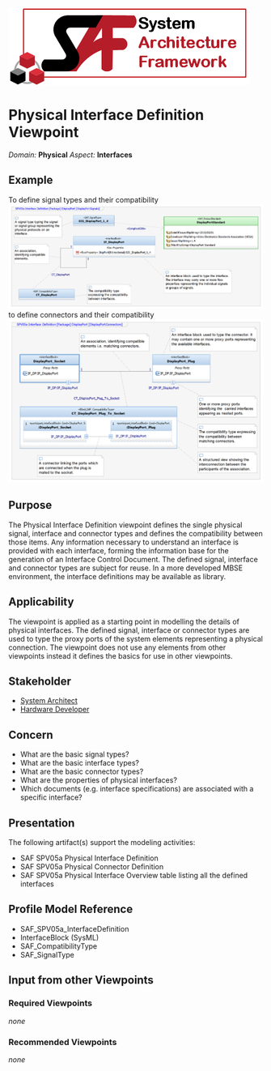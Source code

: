 ![System Architecture Framework](../diagrams/Logo_SAF.png)
# Physical Interface Definition Viewpoint
*Domain:* **Physical** *Aspect:* **Interfaces**
## Example
To define signal types and their compatibility
![Physical Interface Definition](../diagrams/Physical-Interface-SignalDefinition.png)
to define connectors and their compatibility
![Physical Interface Definition](../diagrams/Physical-Interface-CompatibilityDefinition.png)
## Purpose
The Physical Interface Definition viewpoint defines the single physical signal, interface and connector types and defines the compatibility between those items.
Any information necessary to understand an interface is provided with each interface, forming the information base for the generation of an Interface Control Document. 
The defined signal, interface and connector types are subject for reuse. In a more developed MBSE environment, the interface definitions may be available as library.

## Applicability
The viewpoint is applied as a starting point in modelling the details of physical interfaces. 
The defined signal, interface or connector types are used to type the proxy ports of the system elements representing a physical connection. The viewpoint does not use any elements from other viewpoints instead it defines the basics for use in other viewpoints.
## Stakeholder
* [System Architect](../stakeholders.md#System-Architect)
* [Hardware Developer](../stakeholders.md#Hardware-Developer)
## Concern
* What are the basic signal types?
* What are the basic interface types?
* What are the basic connector types?
* What are the properties of physical interfaces?
* Which documents (e.g. interface specifications) are associated with a specific interface?
## Presentation
The following artifact(s) support the modeling activities:
* SAF SPV05a Physical Interface Definition
* SAF SPV05a Physical Connector Definition
* SAF SPV05a Physical Interface Overview table listing all the defined interfaces


## Profile Model Reference
* SAF_SPV05a_InterfaceDefinition
* InterfaceBlock (SysML)
* SAF_CompatibilityType
* SAF_SignalType

## Input from other Viewpoints
### Required Viewpoints
*none*
### Recommended Viewpoints
*none*
